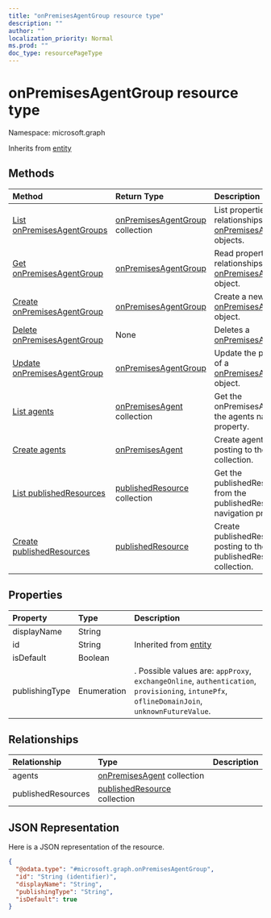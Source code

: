 ```yaml
---
title: "onPremisesAgentGroup resource type"
description: ""
author: ""
localization_priority: Normal
ms.prod: ""
doc_type: resourcePageType
---
```


# onPremisesAgentGroup resource type


Namespace: microsoft.graph




Inherits from [entity](../resources/entity.md)

## Methods
|Method|Return Type|Description|
|:---|:---|:---|
|[List onPremisesAgentGroups](../api/onpremisesagentgroup-list.md)|[onPremisesAgentGroup](../resources/onpremisesagentgroup.md) collection|List properties and relationships of the [onPremisesAgentGroup](../resources/onpremisesagentgroup.md) objects.|
|[Get onPremisesAgentGroup](../api/onpremisesagentgroup-get.md)|[onPremisesAgentGroup](../resources/onpremisesagentgroup.md)|Read properties and relationships of the [onPremisesAgentGroup](../resources/onpremisesagentgroup.md) object.|
|[Create onPremisesAgentGroup](../api/onpremisesagentgroup-create.md)|[onPremisesAgentGroup](../resources/onpremisesagentgroup.md)|Create a new [onPremisesAgentGroup](../resources/onpremisesagentgroup.md) object.|
|[Delete onPremisesAgentGroup](../api/onpremisesagentgroup-delete.md)|None|Deletes a [onPremisesAgentGroup](../resources/onpremisesagentgroup.md).|
|[Update onPremisesAgentGroup](../api/onpremisesagentgroup-update.md)|[onPremisesAgentGroup](../resources/onpremisesagentgroup.md)|Update the properties of a [onPremisesAgentGroup](../resources/onpremisesagentgroup.md) object.|
|[List agents](../api/onpremisesagentgroup-list-agents.md)|[onPremisesAgent](../resources/onpremisesagent.md) collection|Get the onPremisesAgents from the agents navigation property.|
|[Create agents](../api/onpremisesagentgroup-post-agents.md)|[onPremisesAgent](../resources/onpremisesagent.md)|Create agents by posting to the agents collection.|
|[List publishedResources](../api/onpremisesagentgroup-list-publishedresources.md)|[publishedResource](../resources/publishedresource.md) collection|Get the publishedResources from the publishedResources navigation property.|
|[Create publishedResources](../api/onpremisesagentgroup-post-publishedresources.md)|[publishedResource](../resources/publishedresource.md)|Create publishedResources by posting to the publishedResources collection.|

## Properties
|Property|Type|Description|
|:---|:---|:---|
|displayName|String||
|id|String| Inherited from [entity](../resources/entity.md)|
|isDefault|Boolean||
|publishingType|Enumeration|. Possible values are: `appProxy`, `exchangeOnline`, `authentication`, `provisioning`, `intunePfx`, `oflineDomainJoin`, `unknownFutureValue`.|

## Relationships
|Relationship|Type|Description|
|:---|:---|:---|
|agents|[onPremisesAgent](../resources/onpremisesagent.md) collection||
|publishedResources|[publishedResource](../resources/publishedresource.md) collection||

## JSON Representation
Here is a JSON representation of the resource.
<!-- {
  "blockType": "resource",
  "keyProperty": "id",
  "@odata.type": "microsoft.graph.onPremisesAgentGroup",
  "baseType": "microsoft.graph.entity",
  "openType": false
}
-->
``` json
{
  "@odata.type": "#microsoft.graph.onPremisesAgentGroup",
  "id": "String (identifier)",
  "displayName": "String",
  "publishingType": "String",
  "isDefault": true
}
```

